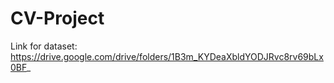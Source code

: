 # CV-Project

Link for dataset: https://drive.google.com/drive/folders/1B3m_KYDeaXbldYODJRvc8rv69bLx0BF_

